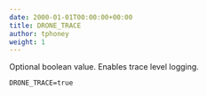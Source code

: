 ```yaml
---
date: 2000-01-01T00:00:00+00:00
title: DRONE_TRACE
author: tphoney
weight: 1
---
```


Optional boolean value. Enables trace level logging.

```
DRONE_TRACE=true
```